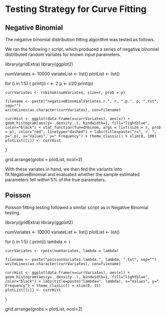 # Testing Strategy for Curve Fitting

## Negative Binomial
The negative binomial distribution fitting algorithm was tested as follows.

We ran the following r script, which produced a series of negative binomial distributed
random variates for known input parameters.

library(gridExtra)
library(ggplot2)

numVariates <- 10000
variateList <- list()
plotList <- list()

for (i in 1:5) {
	print(i)
	r <- 2
	p <- i/20
	print(p)
	
	currVariates <- rnbinom(numVariates, size=r, prob = p)
	
	filename <- paste("negativeBinomialVariates.r.", r, ".p.", p, ".txt", sep="")
	writeLines(as.character(currVariates), con=filename)
	
	currHist <- ggplot(data.frame(x=currVariates), aes(x)) + geom_histogram(aes(y=..density..), bindwidth=1, fill="lightblue", color="black") + stat_function(fun=dnbinom, args = list(size = r, prob = p), color="red", linetype="dashed") + labs(title=paste("r=", r, ", p=",p), x="Values", y=" Frequency") + theme_classic() + xlim(0, 100)
	plotList[[i]] <- currHist
}

grid.arrange(grobs = plotList, ncol=2)

With these variates in hand, we then fed the variants into fit.NegativeBinomial and evaluated whether the sample estimated
parameters fell within 5% of the true parameters.


## Poisson

Poisson fitting testing followed a similar script as in Negative Binomial testing.

library(gridExtra)
library(ggplot2)

numVariates <- 10000
variateList <- list()
plotList <- list()

for (i in 1:5) {
	print(i)
	lambda <- i
	
	currVariates <- rpois(numVariates, lambda = lambda)
	
	filename <- paste("poissonVariates.lambda.", lambda, ".txt", sep="")
	writeLines(as.character(currVariates), con=filename)
	
	currHist <- ggplot(data.frame(x=currVariates), aes(x)) + geom_histogram(aes(y=..density..), bindwidth=1, fill="lightblue", color="black") + labs(title=paste("lambda=", lambda), x="Values", y=" Frequency") + theme_classic() + xlim(0, 15)
	plotList[[i]] <- currHist
}

grid.arrange(grobs = plotList, ncol=2)

